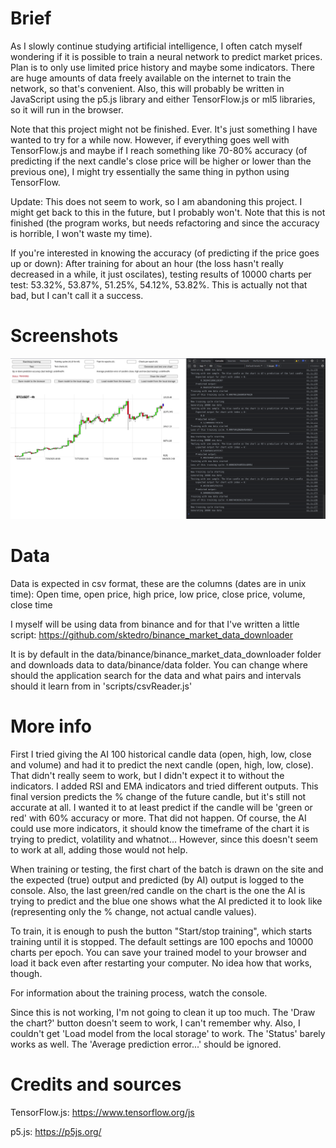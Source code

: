 # Brief

As I slowly continue studying artificial intelligence, I often catch myself
wondering if it is possible to train a neural network to predict market prices.
Plan is to only use limited price history and maybe some indicators. There are
huge amounts of data freely available on the internet to train the network, so
that's convenient. Also, this will probably be written in JavaScript using the
p5.js library and either TensorFlow.js or ml5 libraries, so it will run in the
browser.

Note that this project might not be finished. Ever. It's just something I have
wanted to try for a while now. However, if everything goes well with
TensorFlow.js and maybe if I reach something like 70-80% accuracy (of 
predicting if the next candle's close price will be higher or lower than the 
previous one), I might try essentially the same thing in python using 
TensorFlow.

Update: This does not seem to work, so I am abandoning this project. I might
get back to this in the future, but I probably won't. Note that this is not
finished (the program works, but needs refactoring and since the accuracy is
horrible, I won't waste my time).

If you're interested in knowing the accuracy (of predicting if the price goes
up or down): 
After training for about an hour (the loss hasn't really decreased in a while,
it just oscilates), testing results of 10000 charts per test: 
53.32%, 
53.87%, 
51.25%, 
54.12%, 
53.82%. 
This is actually not that bad, but I can't call it a success.

# Screenshots

![Alt text](./img/screenshot.png?raw=true "Screenshot of the training process")

# Data

Data is expected in csv format, these are the columns (dates are in unix time):
Open time, open price, high price, low price, close price, volume, close time

I myself will be using data from binance and for that I've written a little
script: https://github.com/sktedro/binance_market_data_downloader

It is by default in the data/binance/binance_market_data_downloader folder and 
downloads data to data/binance/data folder. You can change where should the
application search for the data and what pairs and intervals should it learn
from in 'scripts/csvReader.js'

# More info

First I tried giving the AI 100 historical candle data (open, high, low, close
and volume) and had it to predict the next candle (open, high, low, close).
That didn't really seem to work, but I didn't expect it to without the
indicators.
I added RSI and EMA indicators and tried different outputs. This final version
predicts the % change of the future candle, but it's still not accurate at all.
I wanted it to at least predict if the candle will be 'green or red' with 60%
accuracy or more. That did not happen.
Of course, the AI could use more indicators, it should know the timeframe of
the chart it is trying to predict, volatility and whatnot... However, since
this doesn't seem to work at all, adding those would not help.

When training or testing, the first chart of the batch is drawn on the site and
the expected (true) output and predicted (by AI) output is logged to the
console. Also, the last green/red candle on the chart is the one the AI is
trying to predict and the blue one shows what the AI predicted it to look like
(representing only the % change, not actual candle values).

To train, it is enough to push the button "Start/stop training", which starts
training until it is stopped. The default settings are 100 epochs and 10000
charts per epoch. You can save your trained model to your browser and load it
back even after restarting your computer. No idea how that works, though.

For information about the training process, watch the console.

Since this is not working, I'm not going to clean it up too much. The 'Draw the
chart?' button doesn't seem to work, I can't remember why. Also, I couldn't get
'Load model from the local storage' to work. The 'Status' barely works as well.
The 'Average prediction error...' should be ignored.

# Credits and sources

TensorFlow.js: https://www.tensorflow.org/js

p5.js: https://p5js.org/
